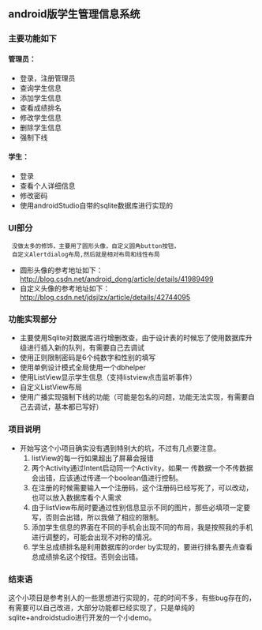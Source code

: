 ## android版学生管理信息系统
### 主要功能如下
#### 管理员：
   -  登录，注册管理员
   - 查询学生信息
   - 添加学生信息
   - 查看成绩排名
   - 修改学生信息
   - 删除学生信息
   - 强制下线

#### 学生：
   - 登录
   - 查看个人详细信息
   - 修改密码
   - 使用androidStudio自带的sqlite数据库进行实现的

### UI部分
     没做太多的修饰，主要用了圆形头像，自定义圆角button按钮，
     自定义Alertdialog布局,然后就是相对布局和线性布局
   - 圆形头像的参考地址如下：
        http://blog.csdn.net/android_dong/article/details/41989499
   - 自定义头像的参考地址如下：
         http://blog.csdn.net/jdsjlzx/article/details/42744095

### 功能实现部分
  - 主要使用Sqlite对数据库进行增删改查，由于设计表的时候忘了使用数据库升级进行插入新的队列，有需要自己去调试
  - 使用正则限制密码是6个纯数字和性别的填写
  - 使用单例设计模式全局使用一个dbhelper
  - 使用ListView显示学生信息（支持listview点击监听事件）
  - 自定义ListView布局
  - 使用广播实现强制下线的功能（可能是包名的问题，功能无法实现，有需要自己去调试，基本都已写好）


### 项目说明
   - 开始写这个小项目确实没有遇到特别大的坑，不过有几点要注意。
      1. listView的每一行如果超出了屏幕会报错
      2. 两个Activity通过Intent启动同一个Activity，如果一
      传数据一个不传数据会出错，应该通过传递一个boolean值进行控制。
      3. 在注册的时候需要输入一个注册码，这个注册码已经写死了，可以改动，也可以放入数据库看个人需求
      4. 由于listView布局时要通过性别信息显示不同的图片，那些必填项一定要写，否则会出错，所以我做了相应的限制。
      5. 添加学生信息的界面在不同的手机会出现不同的布局，我是按照我的手机进行调整的，可能会出现不对称的情况。
      6. 学生总成绩排名是利用数据库的order by实现的，要进行排名要先点查看总成绩排名这个按钮。否则会出错。

### 结束语
   这个小项目是参考别人的一些思想进行实现的，花的时间不多，有些bug存在的，有需要可以自己改进，大部分功能都已经实现了，只是单纯的sqlite+androidstudio进行开发的一个小demo。
